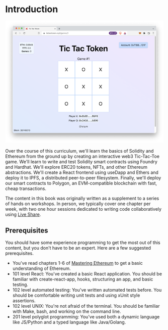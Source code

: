 # Introduction

![Tic Tac Token App](./img/ttt-app.png)

Over the course of this curriculum, we'll learn the basics of Solidity and Ethereum from the ground up by creating an interactive web3 Tic-Tac-Toe game. We'll learn to write and test Solidity smart contracts using Foundry and Hardhat. We'll explore ERC20 tokens, NFTs, and other Ethereum abstractions. We'll create a React frontend using useDapp and Ethers and deploy it to IPFS, a distributed peer-to-peer filesystem. Finally, we'll deploy our smart contracts to Polygon, an EVM-compatible blockchain with fast, cheap transactions.

The content in this book was originally written as a supplement to a series of hands on workshops. In person, we typically cover one chapter per week, with two one hour sessions dedicated to writing code collaboratively using [Live Share](https://code.visualstudio.com/learn/collaboration/live-share).

## Prerequisites

You should have some experience programming to get the most out of this content, but you don't have to be an expert. Here are a few suggested prerequisites. 

- You've read chapters 1-6 of [Mastering Ethereum](https://github.com/ethereumbook/ethereumbook) to get a basic understanding of Ethereum.
- 101 level React: You've created a basic React application. You should be familiar with create-react-app, hooks, structuring an app, and basic testing.
- 102 level automated testing: You've written automated tests before. You should be comfortable writing unit tests and using xUnit style assertions. 
- 102 level UNIX: You're not afraid of the terminal. You should be familiar with Make, bash, and working on the command line.
- 201 level polyglot programming: You've used both a dynamic language like JS/Python and a typed language like Java/Golang.
